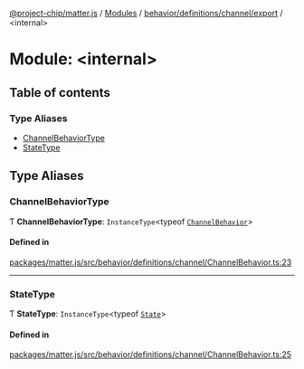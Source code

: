 [@project-chip/matter.js](../README.md) / [Modules](../modules.md) / [behavior/definitions/channel/export](behavior_definitions_channel_export.md) / \<internal\>

# Module: \<internal\>

## Table of contents

### Type Aliases

- [ChannelBehaviorType](behavior_definitions_channel_export._internal_.md#channelbehaviortype)
- [StateType](behavior_definitions_channel_export._internal_.md#statetype)

## Type Aliases

### ChannelBehaviorType

Ƭ **ChannelBehaviorType**: `InstanceType`\<typeof [`ChannelBehavior`](behavior_definitions_channel_export.md#channelbehavior)\>

#### Defined in

[packages/matter.js/src/behavior/definitions/channel/ChannelBehavior.ts:23](https://github.com/project-chip/matter.js/blob/6d3b6a5d957d88a9231d6ecab4bb41f8133112be/packages/matter.js/src/behavior/definitions/channel/ChannelBehavior.ts#L23)

___

### StateType

Ƭ **StateType**: `InstanceType`\<typeof [`State`](../classes/behavior_definitions_channel_export.ChannelServer.md#state-1)\>

#### Defined in

[packages/matter.js/src/behavior/definitions/channel/ChannelBehavior.ts:25](https://github.com/project-chip/matter.js/blob/6d3b6a5d957d88a9231d6ecab4bb41f8133112be/packages/matter.js/src/behavior/definitions/channel/ChannelBehavior.ts#L25)
